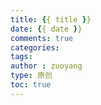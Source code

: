 ```yaml
---
title: {{ title }}
date: {{ date }}
comments: true
categories:
tags:
author : zuoyang
type: 原创
toc: true
---
```


